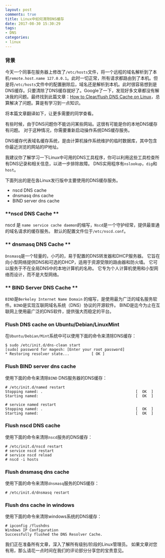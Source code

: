```yaml
---
layout: post
comments: true
title: Linux中如何清除DNS缓存
date: 2017-08-30 15:30:29
tags:
- DNS
categories:
- linux
---
```


### 背景

今天一个同事在服务器上修改了`/etc/hosts`文件，将一个远程的域名解析到了本机`remote.host.name 127.0.0.1`。此时一切正常，所有请求都路由到了本机。但是将`/etc/hosts`文件中的配置删除后，域名还是解析到本机。此时很容易想到是DNS缓存。只要清除了DNS缓存就好了。Google了一下，发现好多文章都没有解决我的问题。最终找到此篇文章：[How to Clear/flush DNS Cache on Linux](http://www.2daygeek.com/flush-clear-dns-cache-on-ubuntu-centos-debian-fedora-mint-rhel-opensuse/#)，总算解决了问题。算是有学习到一点知识。

将本篇文章翻译如下，让更多需要的同学查看。

<!-- more -->

有些时候，由于DNS问题你不能访问某些网站。这很有可能是你的本地DNS缓存有问题。 对于这种情况，你需要重新启动操作系统DNS缓存服务。

DNS缓存代表域名缓存系统，是由计算机操作系统维护的临时数据库，其中包含你最近浏览的网站的IP地址。

我建议你了解学习一下Linux中可用的DNS工具程序，你可以利用这些工具检查所有DNS记录和相关信息，以进一步排除故障。 DNS实用程序有`nslookup`，`dig`和`host`。

下面列出的是在各Linux发行版中主要使用的DNS缓存服务。

- nscd DNS cache
- dnsmasq dns cache
- BIND server dns cache

### **nscd DNS Cache **

nscd 是 `name service cache daemon`的缩写，`Nscd`是一个守护经常，提供最普通的域名请求的缓存服务。 
默认的配置文件位于`/etc/nscd.conf`。

### ** dnsmasq DNS Cache **

`Dnsmasq`是一个轻量的，小巧的，易于配置的DNS转发器和DHCP服务器。 它旨在向小型网络提供DNS和可选的DHCP，适用于资源受限的路由器和防火墙。 它可以服务于不在全局DNS中的本地计算机的名称。 它专为个人计算机使用和小型网络而设计，而不是大型网络。

### ** BIND Server DNS Cache **

`BIND`是`Berkeley Internet Name Domain` 的缩写，是使用最为广泛的域名服务软件。`BIND`是实现互联网域名系统（DNS）协议的开源软件。 BIND是迄今为止在互联网上使用最广泛的DNS软件，提供强大而稳定的平台。

### Flush DNS cache on Ubuntu/Debian/LinuxMint

在`Ubuntu/Debian/Mint`系统中可以使用下面的命令来清除DNS缓存：

```shell
$ sudo /etc/init.d/dns-clean start
[sudo] password for magesh: [Enter your root password]
* Restoring resolver state...          [ OK ] 
```

### Flush BIND server dns cache

使用下面的命令来清除`BIND` DNS服务器的DNS缓存：

```shell
# /etc/init.d/named restart
Stopping named: .                                          [  OK  ]
Starting named:                                            [  OK  ]

# service named restart
Stopping named: .                                          [  OK  ]
Starting named:                                            [  OK  ]
```

### Flush nscd DNS cache

使用下面的命令来清除`nscd`服务的DNS缓存：

```shell
# /etc/init.d/nscd restart
# service nscd restart
# service nscd reload
# nscd -i hosts
```

### Flush dnsmasq dns cache

使用下面的命令来清除`dnsmasq`服务的DNS缓存：

```shell
# /etc/init.d/dnsmasq restart
```

### Flush dns cache in windows

使用下面的命令来清除windows系统的DNS缓存：

```shell
# ipconfig /flushdns
Windows IP Configuration
Successfully flushed the DNS Resolver Cache.
```

我们正在准备所有文章，深入了解所有级别/阶段的Linux管理员。 如果文章对您有用，那么请花一点时间在我们的评论部分分享您的宝贵意见。





 







